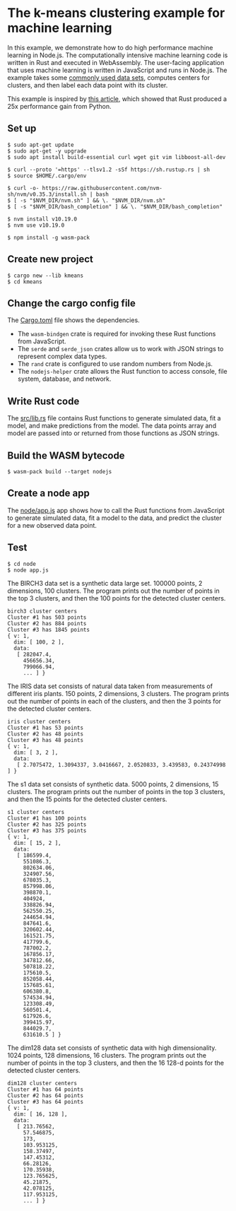 # The k-means clustering example for machine learning

In this example, we demonstrate how to do high performance machine learning in Node.js. The computationally intensive machine learning code is written in Rust and executed in WebAssembly. The user-facing application that uses machine learning is written in JavaScript and runs in Node.js. The example takes some [commonly used data sets](../deps/rkm#data), computes centers for clusters, and then label each data point with its cluster.

This example is inspired by [this article](https://www.lpalmieri.com/posts/2019-12-01-taking-ml-to-production-with-rust-a-25x-speedup/), which showed that Rust produced a 25x performance gain from Python.

## Set up

```
$ sudo apt-get update
$ sudo apt-get -y upgrade
$ sudo apt install build-essential curl wget git vim libboost-all-dev

$ curl --proto '=https' --tlsv1.2 -sSf https://sh.rustup.rs | sh
$ source $HOME/.cargo/env

$ curl -o- https://raw.githubusercontent.com/nvm-sh/nvm/v0.35.3/install.sh | bash
$ [ -s "$NVM_DIR/nvm.sh" ] && \. "$NVM_DIR/nvm.sh"
$ [ -s "$NVM_DIR/bash_completion" ] && \. "$NVM_DIR/bash_completion"

$ nvm install v10.19.0
$ nvm use v10.19.0

$ npm install -g wasm-pack
```

## Create new project

```
$ cargo new --lib kmeans
$ cd kmeans
```

## Change the cargo config file

The [Cargo.toml](Cargo.toml) file shows the dependencies. 

* The `wasm-bindgen` crate is required for invoking these Rust functions from JavaScript. 
* The `serde` and `serde_json` crates allow us to work with JSON strings to represent complex data types.
* The `rand` crate is configured to use random numbers from Node.js.
* The `nodejs-helper` crate allows the Rust function to access console, file system, database, and network.

## Write Rust code

The [src/lib.rs](src/lib.rs) file contains Rust functions to generate simulated data, fit a model, and make predictions from the model. The data points array and model are passed into or returned from those functions as JSON strings.

## Build the WASM bytecode

```
$ wasm-pack build --target nodejs
```

## Create a node app

The [node/app.js](node/app.js) app shows how to call the Rust functions from JavaScript to generate simulated data, fit a model to the data, and predict the cluster for a new observed data point.

## Test

```
$ cd node
$ node app.js
```

The BIRCH3 data set is a synthetic data large set. 100000 points, 2 dimensions, 100 clusters. The program prints out the number of points in the top 3 clusters, and then the 100 points for the detected cluster centers.

```
birch3 cluster centers
Cluster #1 has 503 points
Cluster #2 has 884 points
Cluster #3 has 1845 points
{ v: 1,
  dim: [ 100, 2 ],
  data:
   [ 282047.4,
     456656.34,
     799066.94,
     ... ] }
```

The IRIS data set consists of natural data taken from measurements of different iris plants. 150 points, 2 dimensions, 3 clusters. The program prints out the number of points in each of the clusters, and then the 3 points for the detected cluster centers.

```
iris cluster centers
Cluster #1 has 53 points
Cluster #2 has 48 points
Cluster #3 has 48 points
{ v: 1,
  dim: [ 3, 2 ],
  data:
   [ 2.7075472, 1.3094337, 3.0416667, 2.0520833, 3.439583, 0.24374998 ] }
```

The s1 data set consists of synthetic data. 5000 points, 2 dimensions, 15 clusters. The program prints out the number of points in the top 3 clusters, and then the 15 points for the detected cluster centers.

```
s1 cluster centers
Cluster #1 has 100 points
Cluster #2 has 325 points
Cluster #3 has 375 points
{ v: 1,
  dim: [ 15, 2 ],
  data:
   [ 186599.4,
     551086.3,
     802634.06,
     324907.56,
     678035.3,
     857998.06,
     398870.1,
     404924,
     338826.94,
     562550.25,
     244654.94,
     847641.6,
     320602.44,
     161521.75,
     417799.6,
     787002.2,
     167856.17,
     347812.66,
     507818.22,
     175610.5,
     852058.44,
     157685.61,
     606380.8,
     574534.94,
     123308.49,
     560501.4,
     617926.6,
     399415.97,
     844029.7,
     631610.5 ] }
```

The dim128 data set consists of synthetic data with high dimensionality. 1024 points, 128 dimensions, 16 clusters. The program prints out the number of points in the top 3 clusters, and then the 16 128-d points for the detected cluster centers.

```
dim128 cluster centers
Cluster #1 has 64 points
Cluster #2 has 64 points
Cluster #3 has 64 points
{ v: 1,
  dim: [ 16, 128 ],
  data:
   [ 213.76562,
     57.546875,
     173,
     103.953125,
     158.37497,
     147.45312,
     66.28126,
     170.35938,
     123.765625,
     45.21875,
     42.078125,
     117.953125,
     ... ] }
```

